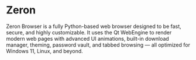# Zeron
Zeron Browser is a fully Python-based web browser designed to be fast, secure, and highly customizable. It uses the Qt WebEngine to render modern web pages with advanced UI animations, built-in download manager, theming, password vault, and tabbed browsing — all optimized for Windows 11, Linux, and beyond.
